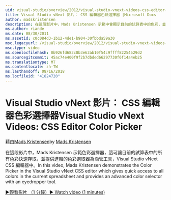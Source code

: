 ```yaml
---
uid: visual-studio/overview/2012/visual-studio-vnext-videos-css-editor-color-picker
title: Visual Studio vNext 影片： CSS 編輯器色彩選擇器 |Microsoft Docs
author: madskristensen
description: 在這段影片中，Mads Kristensen 示範中會顯示目前的試算表中的色彩，並提供在 Visual Studio vNext CSS 編輯器色彩選擇器...
ms.author: riande
ms.date: 08/30/2011
ms.assetid: c0c084d3-1b12-4de1-b904-30fbbda59a30
msc.legacyurl: /visual-studio/overview/2012/visual-studio-vnext-videos-css-editor-color-picker
msc.type: video
ms.openlocfilehash: 0b926fd683c8b3e63ab10f54c9ffff82254529d2
ms.sourcegitcommit: 45ac74e400f9f2b7dbded66297730f6f14a4eb25
ms.translationtype: MT
ms.contentlocale: zh-TW
ms.lasthandoff: 08/16/2018
ms.locfileid: "41824720"
---
```

<a name="visual-studio-vnext-videos-css-editor-color-picker"></a><span data-ttu-id="f33ef-103">Visual Studio vNext 影片： CSS 編輯器色彩選擇器</span><span class="sxs-lookup"><span data-stu-id="f33ef-103">Visual Studio vNext Videos: CSS Editor Color Picker</span></span>
====================
<span data-ttu-id="f33ef-104">藉由[Mads Kristensen](https://github.com/madskristensen)</span><span class="sxs-lookup"><span data-stu-id="f33ef-104">by [Mads Kristensen](https://github.com/madskristensen)</span></span>

<span data-ttu-id="f33ef-105">在這段影片中，Mads Kristensen 示範色彩選擇器，這可讓目前的試算表中的所有色彩快速存取，並提供進階的色彩選取器為滴管工具，Visual Studio vNext CSS 編輯器中。</span><span class="sxs-lookup"><span data-stu-id="f33ef-105">In this video, Mads Kristensen demonstrates the Color Picker in the Visual Studio vNext CSS editor which gives quick access to all colors in the current spreadsheet and provides an advanced color selector with an eyedropper tool.</span></span>

[<span data-ttu-id="f33ef-106">&#9654;觀看影片 （1 分鐘）</span><span class="sxs-lookup"><span data-stu-id="f33ef-106">&#9654; Watch video (1 minutes)</span></span>](https://channel9.msdn.com/Blogs/ASP-NET-Site-Videos/visual-studio-vnext-videos-css-editor-color-picker)
